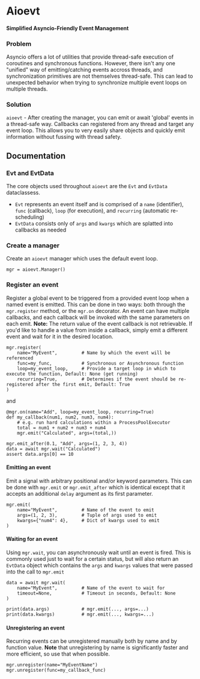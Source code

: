 # Aioevt
#### Simplified Asyncio-Friendly Event Management


### Problem
Asyncio offers a lot of utilities that provide thread-safe execution of coroutines and synchronous functions. However, there isn't any one "unified" way of emitting/catching events accross threads, and synchronization primitives are not themselves thread-safe. This can lead to unexpected behavior when trying to synchronize multiple event loops on multiple threads.

### Solution
`aioevt` - After creating the manager, you can emit or await 'global' events in a thread-safe way. Callbacks can registered from any thread and target any event loop. This allows you to very easily share objects and quickly emit information without fussing with thread safety.

## Documentation


### Evt and EvtData

The core objects used throughout `aioevt` are the `Evt` and `EvtData` dataclassess.
 - `Evt` represents an event itself and is comprised of a `name` (identifier), `func` (callback), `loop` (for execution), and `recurring` (automatic re-scheduling)
 - `EvtData` consists only of `args` and `kwargs` which are splatted into callbacks as needed

### Create a manager    

Create an `aioevt` manager which uses the default event loop.

    mgr = aioevt.Manager()

### Register an event

Register a global event to be triggered from a provided event loop when a named event is emitted. This can be done in two ways: both through the `mgr.register` method, or the `mgr.on` decorator. An event can have multiple callbacks, and each callback will be invoked with the same parameters on each emit. **Note:** The return value of the event callback is not retrievable. If you'd like to handle a value from inside a callback, simply emit a different event and wait for it in the desired location.

    mgr.register(
        name="MyEvent",         # Name by which the event will be referenced
        func=my_func,           # Synchronous or Asynchronous function
        loop=my_event_loop,     # Provide a target loop in which to execute the function, Default: None (get running)
        recurring=True,         # Determines if the event should be re-registered after the first emit, Default: True
    )

and

    @mgr.on(name="Add", loop=my_event_loop, recurring=True)
    def my_callback(num1, num2, num3, num4):
        # e.g. run hard calculations within a ProcessPoolExecutor
        total = num1 + num2 + num3 + num4
        mgr.emit("Calculated", args=(total,))
    
    mgr.emit_after(0.1, "Add", args=(1, 2, 3, 4))
    data = await mgr.wait("Calculated")
    assert data.args[0] == 10

#### Emitting an event
Emit a signal with arbitrary positional and/or keyword parameters. This can be done with `mgr.emit` or `mgr.emit_after` which is identical except that it accepts an additional `delay` argument as its first parameter.


    mgr.emit(
        name="MyEvent",         # Name of the event to emit
        args=(1, 2, 3),         # Tuple of args used to emit
        kwargs={"num4": 4},     # Dict of kwargs used to emit     
    )

#### Waiting for an event
Using `mgr.wait`, you can asynchronously wait until an event is fired. This is commonly used just to wait for a certain status, but will also return an `EvtData` object which contains the `args` and `kwargs` values that were passed into the call to `mgr.emit`

    data = await mgr.wait(
        name="MyEvent",         # Name of the event to wait for
        timeout=None,           # Timeout in seconds, Default: None
    )

    print(data.args)            # mgr.emit(..., args=...)
    print(data.kwargs)          # mgr.emit(..., kwargs=...)

#### Unregistering an event

Recurring events can be unregistered manually both by name and by function value. **Note** that unregistering by name is significantly faster and more efficient, so use that when possible.

    mgr.unregister(name="MyEventName")
    mgr.unregister(func=my_callback_func)